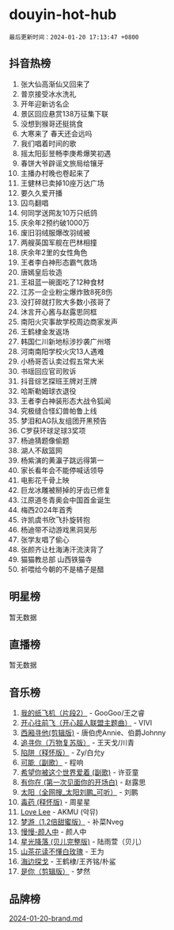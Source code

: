 # douyin-hot-hub

`最后更新时间：2024-01-20 17:13:47 +0800`

## 抖音热榜

1. 张大仙高渐仙又回来了
1. 普京接受冰水洗礼
1. 开年迎新访名企
1. 景区回应悬赏138万征集下联
1. 没想到猴哥还挺挑食
1. 大寒来了 春天还会远吗
1. 我们唱着时间的歌
1. 摇太阳彭昱畅李庚希爆笑初遇
1. 春饼大爷辟谣文旅局给镶牙
1. 主播办村晚也卷起来了
1. 王健林已卖掉10座万达广场
1. 要久久爱开播
1. 囚鸟翻唱
1. 何同学送网友10万只纸鸽
1. 庆余年2预约破1000万
1. 废旧羽绒服爆改羽绒被
1. 两艘英国军舰在巴林相撞
1. 庆余年2里的女性角色
1. 王者李白神形态霸气救场
1. 唐嫣皇后妆造
1. 王祖蓝一碗面吃了12种食材
1. 江苏一企业粉尘爆炸致8死8伤
1. 没打碎就打败大多数小孩哥了
1. 沐言开心酱与赵露思同框
1. 南阳火灾事故学校周边商家发声
1. 王鹤棣金发返场
1. 韩国仁川新地标涉抄袭广州塔
1. 河南南阳学校火灾13人遇难
1. 小杨哥否认卖过假五常大米
1. 书瑶回应官司败诉
1. 抖音综艺探班王牌对王牌
1. 哈斯勒姆球衣退役
1. 王者李白神装形态大战令狐闻
1. 究极缝合怪幻兽帕鲁上线
1. 梦泪和AG队友组团开黑预告
1. C罗获环球足球3奖项
1. 杨迪猜题像偷题
1. 湖人不敌篮网
1. 杨紫演的黄灜子跳远得第一
1. 家长看年会不能停喊话领导
1. 电影花千骨上映
1. 巨龙冰雕被掰掉的牙齿已修复
1. 江原道冬青奥会中国首金诞生
1. 梅西2024年首秀
1. 许凯虞书欣飞扑旋转抱
1. 杨迪带不动游戏黑洞吴彤
1. 张学友唱了偷心
1. 张颜齐让杜海涛汗流浃背了
1. 猫猫教总部 山西铁猫寺
1. 祈喂给今朝的不是橘子是醋

## 明星榜

暂无数据

## 直播榜

暂无数据

## 音乐榜

1. [我的纸飞机（片段2）](https://sf86-cdn-tos.douyinstatic.com/obj/tos-cn-ve-2774/oM2ZrKcg2CD5AeRB2gkeXOFB1IxAGJdZPazYHf) - GooGoo/王之睿
1. [开心往前飞（开心超人联盟主题曲）](https://sf86-cdn-tos.douyinstatic.com/obj/tos-cn-ve-2774/9d8fb7c82cf1421fb93a9fe925275e0a) - VIVI
1. [西厢寻他(剪辑版)](https://sf86-cdn-tos.douyinstatic.com/obj/tos-cn-ve-2774/oUsAVfAQKlRNxEv5qxvIB8o5qmIWUcXbzJKJhw) - 唐伯虎Annie、伯爵Johnny
1. [追寻你（万物复苏版）](https://sf86-cdn-tos.douyinstatic.com/obj/tos-cn-ve-2774/oYeAZJsbjIDit9APmBg8u6uDUQnHmoCf3gbo74) - 王天戈/川青
1. [陷阱（释怀版）](https://sf86-cdn-tos.douyinstatic.com/obj/tos-cn-ve-2774/oE8C21LeZrzKLDFfQYgMzx4GAIHageG5IzayY7) - Zy/白允y
1. [可能（副歌）](https://sf3-cdn-tos.douyinstatic.com/obj/tos-cn-ve-2774/cde1731888894259b333569393c2fb51) - 程响
1. [希望你被这个世界爱着 (副歌)](https://sf3-cdn-tos.douyinstatic.com/obj/tos-cn-ve-2774/oUHCmWQfZlE3QQBKBeD8rCFLpJzPgCpImhsxMt) - 许亚童
1. [有你在 (第一次见面你的开场白)](https://sf86-cdn-tos.douyinstatic.com/obj/tos-cn-ve-2774/oAthrQ3ClJBfI57uBoFEgNDYtNCZ0TSYQQfxQ0) - 赵露思
1. [太阳（全网搜_太阳刘鹏_可听）](https://sf86-cdn-tos.douyinstatic.com/obj/tos-cn-ve-2774/ogWbyIQnlBFImVbeDocRdCIYtBHlbJXgfZMvgz) - 刘鹏
1. [毒药 (释怀版)](https://sf86-cdn-tos.douyinstatic.com/obj/tos-cn-ve-2774/oYILMEAzspdZBIzy4frJNB8ZHPHWAhiwowd4Ad) - 周星星
1. [Love Lee](https://sf3-cdn-tos.douyinstatic.com/obj/tos-cn-ve-2774/o05GbkJGbCBTdDnMtB0fwOYgkeZp23vrWQDQBS) - AKMU (악뮤)
1. [梦游（1.2倍甜蜜版）](https://sf86-cdn-tos.douyinstatic.com/obj/tos-cn-ve-2774/o4gyAUm8hwufoEABmwVIiQtHsFuGzAEEWtNMzo) - 补菜Nveg
1. [慢慢-颜人中](https://sf3-cdn-tos.douyinstatic.com/obj/tos-cn-ve-2774/ocjHNfBXdBxQNC8ZGAeoLMFTUgtBg8bkExunDC) - 颜人中
1. [星光降落 (贝儿完整版)](https://sf3-cdn-tos.douyinstatic.com/obj/tos-cn-ve-2774/okwB9hAwyAtsFFkFBzAX1hOOfQuIoMNs0W2Mwr) - 陆雨萱（贝儿）
1. [山茶花读不懂白玫瑰](https://sf86-cdn-tos.douyinstatic.com/obj/tos-cn-ve-2774/osfn8B7DktrRHEPJgPCfDbw7QDQEkwC16BxZg9) - 王为
1. [海边探戈](https://sf86-cdn-tos.douyinstatic.com/obj/tos-cn-ve-2774/os9gE0VQCGqt6VQkZDyBBYvfSDY0QFe3vVmubn) - 王鹤棣/王齐铭/朴鲨
1. [是你（剪辑版）](https://sf3-cdn-tos.douyinstatic.com/obj/tos-cn-ve-2774/46019dae783c4c969944217fe1cfafc4) - 梦然

## 品牌榜

[2024-01-20-brand.md](2024-01-20-brand.md)
